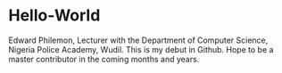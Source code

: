 # Hello-World
Edward Philemon, Lecturer with the Department of Computer Science, Nigeria Police Academy, Wudil. This is my debut in Github. Hope to be a master contributor in the coming months and years.
